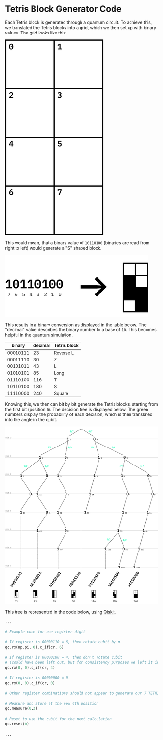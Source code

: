 # Tetris Block Generator Code

Each Tetris block is generated through a quantum circuit. To achieve this, we translated the Tetris blocks into a grid, which we then set up with binary values. The grid looks like this:

![Tetris block grid. Starting from 0, going by row.](../doc_assets/grid.svg)

This would mean, that a binary value of `10110100` (binaries are read from right to left) would generate a "S" shaped block. 

![Binary to Tetris block example.](../doc_assets/translation.svg)

This results in a binary conversion as displayed in the table below. The "decimal" value describes the binary number to a base of `10`. This becomes helpful in the quantum simulation.

|binary  |decimal|Tetris block|
|--------|-------|------------|
|00010111|23     |Reverse L   |
|00011110|30     |Z           |
|00101011|43     |L           |
|01010101|85     |Long        |
|01110100|116    |T           |
|10110100|180    |S           |
|11110000|240    |Square      |

Knowing this, we then can bit by bit generate the Tetris blocks, starting from the first bit (position `0`). The decision tree is displayed below. The green numbers display the probability of each decision, which is then translated into the angle in the qubit.

![Decision tree.](../doc_assets/decision-tree.svg)

This tree is represented in the code below, using [Qiskit](https://qiskit.org).

```python
...

# Example code for one register digit

# If register is 00000110 = 6, then rotate cubit by π 
qc.rx(np.pi, 0).c_if(cr, 6)

# If register is 00000100 = 4, then don't rotate cubit 
# (could have been left out, but for consistency purposes we left it in the code) 
qc.rx(0, 0).c_if(cr, 4)

# If register is 00000000 = 0
qc.rx(0, 0).c_if(cr, 0)

# Other register combinations should not appear to generate our 7 TETRIS blocks

# Measure and store at the new 4th position 
qc.measure(0,3)

# Reset to use the cubit for the next calculation
qc.reset(0)

...
```